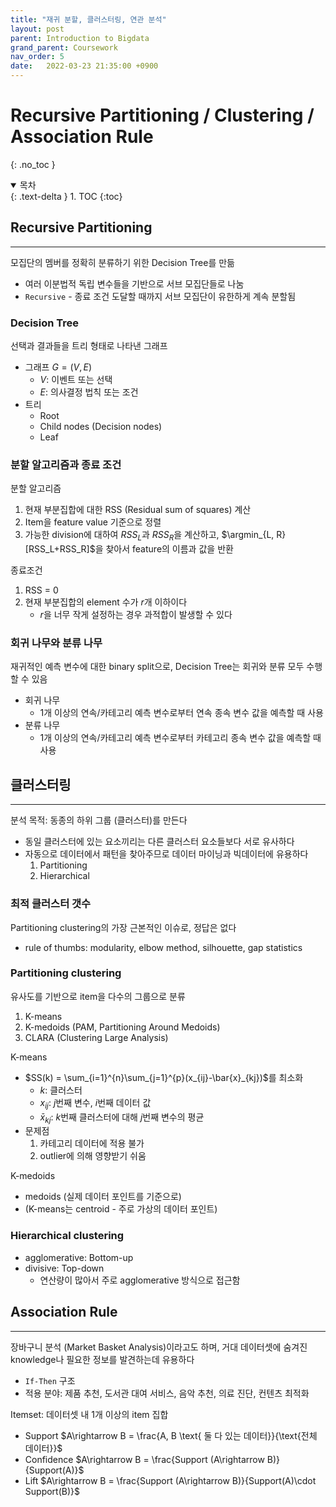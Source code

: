 ```yaml
---
title: "재귀 분할, 클러스터링, 연관 분석"
layout: post
parent: Introduction to Bigdata
grand_parent: Coursework
nav_order: 5
date:   2022-03-23 21:35:00 +0900
---
```

# Recursive Partitioning / Clustering / Association Rule
{: .no_toc }

<details open markdown="block">
  <summary>
    목차
  </summary>
  {: .text-delta }
1. TOC
{:toc}
</details>


## Recursive Partitioning
---
모집단의 멤버를 정확히 분류하기 위한 Decision Tree를 만듦
- 여러 이분법적 독립 변수들을 기반으로 서브 모집단들로 나눔
- `Recursive` - 종료 조건 도달할 때까지 서브 모집단이 유한하게 계속 분할됨

### Decision Tree
선택과 결과들을 트리 형태로 나타낸 그래프
- 그래프 $G=(V, E)$
    - $V:$ 이벤트 또는 선택
    - $E:$ 의사결정 법칙 또는 조건
- 트리
    - Root
    - Child nodes (Decision nodes)
    - Leaf

### 분할 알고리즘과 종료 조건
분할 알고리즘
1. 현재 부분집합에 대한 RSS (Residual sum of squares) 계산
2. Item을 feature value 기준으로 정렬
3. 가능한 division에 대하여 $RSS_L$과 $RSS_R$을 계산하고, $\argmin_{L, R}[RSS_L+RSS_R]$을 찾아서 feature의 이름과 값을 반환

종료조건
1. RSS = 0
2. 현재 부분집합의 element 수가 $r$개 이하이다
    - $r$을 너무 작게 설정하는 경우 과적합이 발생할 수 있다

### 회귀 나무와 분류 나무
재귀적인 예측 변수에 대한 binary split으로, Decision Tree는 회귀와 분류 모두 수행할 수 있음

- 회귀 나무
    - 1개 이상의 연속/카테고리 예측 변수로부터 연속 종속 변수 값을 예측할 때 사용
- 분류 나무
    - 1개 이상의 연속/카테고리 예측 변수로부터 카테고리 종속 변수 값을 예측할 때 사용

## 클러스터링
---
분석 목적: 동종의 하위 그룹 (클러스터)를 만든다
- 동일 클러스터에 있는 요소끼리는 다른 클러스터 요소들보다 서로 유사하다
- 자동으로 데이터에서 패턴을 찾아주므로 데이터 마이닝과 빅데이터에 유용하다
    1. Partitioning
    2. Hierarchical

### 최적 클러스터 갯수
Partitioning clustering의 가장 근본적인 이슈로, 정답은 없다
- rule of thumbs: modularity, elbow method, silhouette, gap statistics

### Partitioning clustering
유사도를 기반으로 item을 다수의 그룹으로 분류
1. K-means
2. K-medoids (PAM, Partitioning Around Medoids)
3. CLARA (Clustering Large Analysis)

K-means
- $SS(k) = \sum_{i=1}^{n}\sum_{j=1}^{p}(x_{ij}-\bar{x}_{kj})$를 최소화
    - $k:$ 클러스터
    - $x_{ij}:$ $j$번째 변수, $i$번째 데이터 값
    - $\bar{x}_{kj}:$ $k$번째 클러스터에 대해 $j$번째 변수의 평균
- 문제점
    1. 카테고리 데이터에 적용 불가
    2. outlier에 의해 영향받기 쉬움

K-medoids
- medoids (실제 데이터 포인트를 기준으로)
- (K-means는 centroid - 주로 가상의 데이터 포인트)

### Hierarchical clustering
- agglomerative: Bottom-up
- divisive: Top-down
    - 연산량이 많아서 주로 agglomerative 방식으로 접근함

## Association Rule
---
장바구니 분석 (Market Basket Analysis)이라고도 하며, 거대 데이터셋에 숨겨진 knowledge나 필요한 정보를 발견하는데 유용하다
- `If-Then` 구조
- 적용 분야: 제품 추천, 도서관 대여 서비스, 음악 추천, 의료 진단, 컨텐츠 최적화

Itemset: 데이터셋 내 1개 이상의 item 집합
- Support $A\rightarrow B = \frac{A, B \text{ 둘 다 있는 데이터}}{\text{전체 데이터}}$
- Confidence $A\rightarrow B = \frac{Support (A\rightarrow B)}{Support(A)}$
- Lift $A\rightarrow B = \frac{Support (A\rightarrow B)}{Support(A)\cdot Support(B)}$